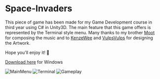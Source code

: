 # Space-Invaders

This piece of game has been made for my Game Development course in third year using C# in Unity3D. The main feature that this game offers is represented by the Terminal style menu. Many thanks to my brother [Moot](https://soundcloud.com/radu-mutilica) for composing the music and to [KenzeWee](https://www.artstation.com/seppuku_doge) and [VulpsVulps](https://vulpsvulps.newgrounds.com/) for designing the Artwork.

Hope you'll enjoy it! 🙏

[Download here](https://vl4duu.itch.io/space-invaders) for Windows

![MainMenu](https://i.imgur.com/iJWX8vT.png)
![Terminal](https://i.imgur.com/WnA2a42.png)
![Gameplay](https://i.imgur.com/XldbwNY.png) 
 
 
